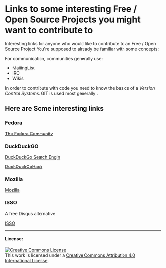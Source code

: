 # Links to some interesting Free / Open Source Projects you might want to contribute to

Interesting links for anyone who would like to contribute to an Free / Open Source Project
You're supposed to already be familiar with some concepts:

For communication, communities generally use:
* MailingList
* IRC
* Wikis

In order to contribute with code you need to know the basics of a *Version Control Systems*. GIT is used most generally .

## Here are Some interesting links

### Fedora
[The Fedora Community](https://fedoraproject.org/wiki/Join)


### DuckDuckGO
[DuckDuckGo Search Engin](https://github.com/duckduckgo/duckduckgo/wiki)

[DuckDuckGoHack](http://docs.duckduckhack.com/)


### Mozilla

[Mozilla](https://www.mozilla.org/en-US/contribute/signup/)


### ISSO
A free Disqus alternative

[ISSO](https://posativ.org/isso/contribute/)

------------------------------------------------

#### License: 

<a rel="license" href="http://creativecommons.org/licenses/by/4.0/"><img alt="Creative Commons License" style="border-width:0" src="https://i.creativecommons.org/l/by/4.0/88x31.png" /></a><br />This work is licensed under a <a rel="license" href="http://creativecommons.org/licenses/by/4.0/">Creative Commons Attribution 4.0 International License</a>.
